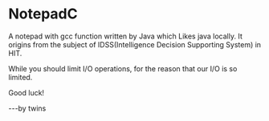 NotepadC
========

A notepad with gcc function written by Java which Likes java locally. It origins from the subject of IDSS(Intelligence
Decision Supporting System) in HIT.

While you should limit I/O operations, for the reason that our I/O is so limited.

Good luck!

---by twins
